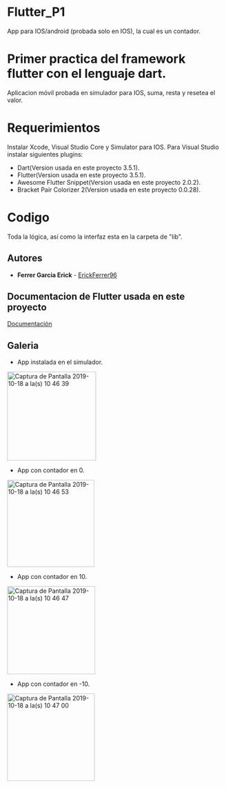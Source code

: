 # Flutter_P1
App para IOS/android (probada solo en IOS), la cual es un contador.

# Primer practica del framework flutter con el lenguaje dart.

Aplicacion móvil probada en simulador para IOS, suma, resta y resetea el valor.

# Requerimientos 

Instalar Xcode, Visual Studio Core y Simulator para IOS.
Para Visual Studio instalar siguientes plugins:
* Dart(Version usada en este proyecto 3.5.1).
* Flutter(Version usada en este proyecto 3.5.1).
* Awesome Flutter Snippet(Version usada en este proyecto 2.0.2).
* Bracket Pair Colorizer 2(Version usada en este proyecto 0.0.28).

# Codigo 

Toda la lógica, así como la interfaz esta en la carpeta de "lib".

## Autores 

* **Ferrer Garcia Erick** - [ErickFerrer96](https://github.com/ErickFerrer96)

## Documentacion de Flutter usada en este proyecto

[Documentación](https://flutter.dev/docs)

## Galeria
* App instalada en el simulador.

<img width="206" alt="Captura de Pantalla 2019-10-18 a la(s) 10 46 39" src="https://user-images.githubusercontent.com/47545651/67108874-005c9780-f195-11e9-8942-5211163af1e4.png">

* App con contador en 0.

<img width="202" alt="Captura de Pantalla 2019-10-18 a la(s) 10 46 53" src="https://user-images.githubusercontent.com/47545651/67108960-284bfb00-f195-11e9-9ded-a9c41be7958a.png">

* App con contador en 10.

<img width="204" alt="Captura de Pantalla 2019-10-18 a la(s) 10 46 47" src="https://user-images.githubusercontent.com/47545651/67108994-38fc7100-f195-11e9-815b-e345d2b7db0b.png">

* App con contador en -10.

<img width="203" alt="Captura de Pantalla 2019-10-18 a la(s) 10 47 00" src="https://user-images.githubusercontent.com/47545651/67109038-487bba00-f195-11e9-9a7b-3865520cea3c.png">
